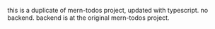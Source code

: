 this is a duplicate of mern-todos project, updated with typescript. no backend. backend is at the original mern-todos project.